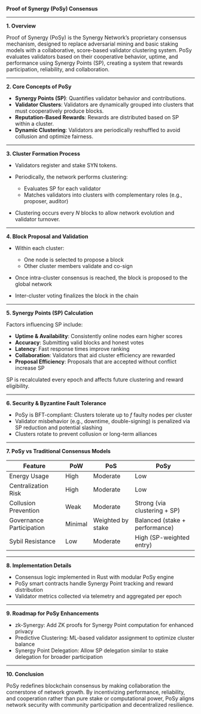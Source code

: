 **Proof of Synergy (PoSy) Consensus**

---

**1. Overview**

Proof of Synergy (PoSy) is the Synergy Network’s proprietary consensus mechanism, designed to replace adversarial mining and basic staking models with a collaborative, score-based validator clustering system. PoSy evaluates validators based on their cooperative behavior, uptime, and performance using Synergy Points (SP), creating a system that rewards participation, reliability, and collaboration.

---

**2. Core Concepts of PoSy**

* **Synergy Points (SP)**: Quantifies validator behavior and contributions.
* **Validator Clusters**: Validators are dynamically grouped into clusters that must cooperatively produce blocks.
* **Reputation-Based Rewards**: Rewards are distributed based on SP within a cluster.
* **Dynamic Clustering**: Validators are periodically reshuffled to avoid collusion and optimize fairness.

---

**3. Cluster Formation Process**

* Validators register and stake SYN tokens.
* Periodically, the network performs clustering:

  * Evaluates SP for each validator
  * Matches validators into clusters with complementary roles (e.g., proposer, auditor)
* Clustering occurs every *N* blocks to allow network evolution and validator turnover.

---

**4. Block Proposal and Validation**

* Within each cluster:

  * One node is selected to propose a block
  * Other cluster members validate and co-sign
* Once intra-cluster consensus is reached, the block is proposed to the global network
* Inter-cluster voting finalizes the block in the chain

---

**5. Synergy Points (SP) Calculation**

Factors influencing SP include:

* **Uptime & Availability**: Consistently online nodes earn higher scores
* **Accuracy**: Submitting valid blocks and honest votes
* **Latency**: Fast response times improve ranking
* **Collaboration**: Validators that aid cluster efficiency are rewarded
* **Proposal Efficiency**: Proposals that are accepted without conflict increase SP

SP is recalculated every epoch and affects future clustering and reward eligibility.

---

**6. Security & Byzantine Fault Tolerance**

* PoSy is BFT-compliant: Clusters tolerate up to *f* faulty nodes per cluster
* Validator misbehavior (e.g., downtime, double-signing) is penalized via SP reduction and potential slashing
* Clusters rotate to prevent collusion or long-term alliances

---

**7. PoSy vs Traditional Consensus Models**

| Feature                  | PoW     | PoS               | PoSy                           |
| ------------------------ | ------- | ----------------- | ------------------------------ |
| Energy Usage             | High    | Moderate          | Low                            |
| Centralization Risk      | High    | Moderate          | Low                            |
| Collusion Prevention     | Weak    | Moderate          | Strong (via clustering + SP)   |
| Governance Participation | Minimal | Weighted by stake | Balanced (stake + performance) |
| Sybil Resistance         | Low     | Moderate          | High (SP-weighted entry)       |

---

**8. Implementation Details**

* Consensus logic implemented in Rust with modular PoSy engine
* PoSy smart contracts handle Synergy Point tracking and reward distribution
* Validator metrics collected via telemetry and aggregated per epoch

---

**9. Roadmap for PoSy Enhancements**

* zk-Synergy: Add ZK proofs for Synergy Point computation for enhanced privacy
* Predictive Clustering: ML-based validator assignment to optimize cluster balance
* Synergy Point Delegation: Allow SP delegation similar to stake delegation for broader participation

---

**10. Conclusion**

PoSy redefines blockchain consensus by making collaboration the cornerstone of network growth. By incentivizing performance, reliability, and cooperation rather than pure stake or computational power, PoSy aligns network security with community participation and decentralized resilience.
